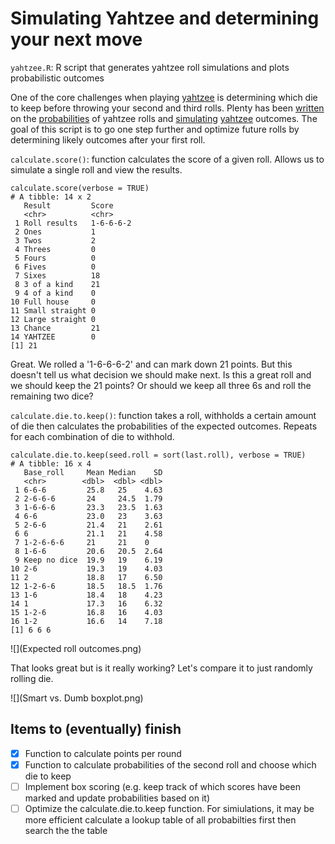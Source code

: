 # Simulating Yahtzee and determining your next move
`yahtzee.R`: R script that generates yahtzee roll simulations and plots probabilistic outcomes

One of the core challenges when playing [yahtzee](https://en.wikipedia.org/wiki/Yahtzee) is determining which die to keep before throwing your second and third rolls. Plenty has been [written](http://mathworld.wolfram.com/Yahtzee.html) on the [probabilities](https://www.thoughtco.com/probability-of-rolling-a-yahtzee-3126593) of yahtzee rolls and [simulating](http://galsterhome.com/stats/Tutorial/SAS19.htm) [yahtzee](https://www.reddit.com/r/dataisbeautiful/comments/8vgxwl/simulating_10000_yahtzee_dice_throws_how_many/) outcomes. The goal of this script is to go one step further and optimize future rolls by determining likely outcomes after your first roll.

`calculate.score()`: function calculates the score of a given roll. Allows us to simulate a single roll and view the results.
```
calculate.score(verbose = TRUE)
# A tibble: 14 x 2
   Result         Score    
   <chr>          <chr>    
 1 Roll results   1-6-6-6-2
 2 Ones           1        
 3 Twos           2        
 4 Threes         0        
 5 Fours          0        
 6 Fives          0        
 7 Sixes          18       
 8 3 of a kind    21       
 9 4 of a kind    0        
10 Full house     0        
11 Small straight 0        
12 Large straight 0        
13 Chance         21       
14 YAHTZEE        0        
[1] 21
```

Great. We rolled a '1-6-6-6-2' and can mark down 21 points. But this doesn't tell us what decision we should make next. Is this a great roll and we should keep the 21 points? Or should we keep all three 6s and roll the remaining two dice?

`calculate.die.to.keep()`: function takes a roll, withholds a certain amount of die then calculates the probabilities of the expected outcomes. Repeats for each combination of die to withhold.

```
calculate.die.to.keep(seed.roll = sort(last.roll), verbose = TRUE)
# A tibble: 16 x 4
   Base_roll     Mean Median    SD
   <chr>        <dbl>  <dbl> <dbl>
 1 6-6-6         25.8   25    4.63
 2 2-6-6-6       24     24.5  1.79
 3 1-6-6-6       23.3   23.5  1.63
 4 6-6           23.0   23    3.63
 5 2-6-6         21.4   21    2.61
 6 6             21.1   21    4.58
 7 1-2-6-6-6     21     21    0   
 8 1-6-6         20.6   20.5  2.64
 9 Keep no dice  19.9   19    6.19
10 2-6           19.3   19    4.03
11 2             18.8   17    6.50
12 1-2-6-6       18.5   18.5  1.76
13 1-6           18.4   18    4.23
14 1             17.3   16    6.32
15 1-2-6         16.8   16    4.03
16 1-2           16.6   14    7.18
[1] 6 6 6
```

![](Expected roll outcomes.png)

That looks great but is it really working? Let's compare it to just randomly rolling die.

![](Smart vs. Dumb boxplot.png)


## Items to (eventually) finish
- [x] Function to calculate points per round
- [x] Function to calculate probabilities of the second roll and choose which die to keep
- [ ] Implement box scoring (e.g. keep track of which scores have been marked and update probabilities based on it)
- [ ] Optimize the calculate.die.to.keep function. For simiulations, it may be more efficient calculate a lookup table of all probabilties first then search the the table
